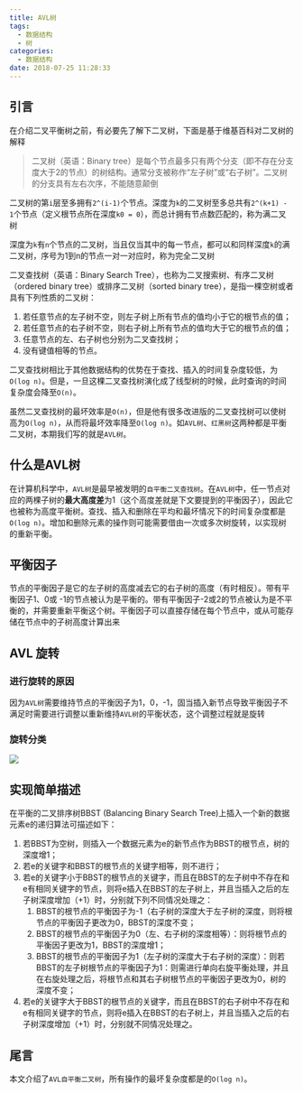 ```yaml
---
title: AVL树
tags:
  - 数据结构 
  - 树
categories:
  - 数据结构
date: 2018-07-25 11:28:33
---
```


## 引言

在介绍二叉平衡树之前，有必要先了解下二叉树，下面是基于维基百科对二叉树的解释

> 二叉树（英语：Binary tree）是每个节点最多只有两个分支（即不存在分支度大于2的节点）的树结构。通常分支被称作“左子树”或“右子树”。二叉树的分支具有左右次序，不能随意颠倒

二叉树的第`i`层至多拥有`2^(i-1)`个节点。深度为`k`的二叉树至多总共有`2^(k+1) - 1`个节点（定义根节点所在深度`k0 = 0`），而总计拥有节点数匹配的，称为满二叉树

深度为`k`有`n`个节点的二叉树，当且仅当其中的每一节点，都可以和同样深度`k`的满二叉树，序号为1到n的节点一对一对应时，称为完全二叉树

二叉查找树（英语：Binary Search Tree），也称为二叉搜索树、有序二叉树（ordered binary tree）或排序二叉树（sorted binary tree），是指一棵空树或者具有下列性质的二叉树：

1.	若任意节点的左子树不空，则左子树上所有节点的值均小于它的根节点的值；
2.	若任意节点的右子树不空，则右子树上所有节点的值均大于它的根节点的值；
3.	任意节点的左、右子树也分别为二叉查找树；
4.	没有键值相等的节点。

二叉查找树相比于其他数据结构的优势在于查找、插入的时间复杂度较低，为`O(log n)`。但是，一旦这棵二叉查找树演化成了线型树的时候，此时查询的时间复杂度会降至`O(n)`。

虽然二叉查找树的最坏效率是`O(n)`，但是他有很多改进版的二叉查找树可以使树高为`O(log n)`，从而将最坏效率降至`O(log n)`。如`AVL树`、`红黑树`这两种都是平衡二叉树，本期我们写的就是`AVL树`。


## 什么是AVL树

在计算机科学中，`AVL树`是最早被发明的`自平衡二叉查找树`。在`AVL树`中，任一节点对应的两棵子树的**最大高度差**为1（这个高度差就是下文要提到的平衡因子），因此它也被称为高度平衡树。查找、插入和删除在平均和最坏情况下的时间复杂度都是`O(log n)`。增加和删除元素的操作则可能需要借由一次或多次树旋转，以实现树的重新平衡。

## 平衡因子

节点的平衡因子是它的左子树的高度减去它的右子树的高度（有时相反）。带有平衡因子1、0或 -1的节点被认为是平衡的。带有平衡因子-2或2的节点被认为是不平衡的，并需要重新平衡这个树。平衡因子可以直接存储在每个节点中，或从可能存储在节点中的子树高度计算出来


## AVL 旋转

### 进行旋转的原因

因为`AVL树`需要维持节点的平衡因子为1，0，-1，固当插入新节点导致平衡因子不满足时需要进行调整以重新维持`AVL树`的平衡状态，这个调整过程就是旋转

### 旋转分类

![](https://upload.wikimedia.org/wikipedia/commons/c/c7/Tree_Rebalancing.png)



## 实现简单描述

在平衡的二叉排序树BBST (Balancing Binary Search Tree)上插入一个新的数据元素e的递归算法可描述如下：

1.	若BBST为空树，则插入一个数据元素为e的新节点作为BBST的根节点，树的深度增1；
2.	若e的关键字和BBST的根节点的关键字相等，则不进行；
3.	若e的关键字小于BBST的根节点的关键字，而且在BBST的左子树中不存在和e有相同关键字的节点，则将e插入在BBST的左子树上，并且当插入之后的左子树深度增加（+1）时，分别就下列不同情况处理之：
	1.	BBST的根节点的平衡因子为-1（右子树的深度大于左子树的深度，则将根节点的平衡因子更改为0，BBST的深度不变；
	2.	BBST的根节点的平衡因子为0（左、右子树的深度相等）：则将根节点的平衡因子更改为1，BBST的深度增1；
	3.	BBST的根节点的平衡因子为1（左子树的深度大于右子树的深度）：则若BBST的左子树根节点的平衡因子为1：则需进行单向右旋平衡处理，并且在右旋处理之后，将根节点和其右子树根节点的平衡因子更改为0，树的深度不变；
4.	若e的关键字大于BBST的根节点的关键字，而且在BBST的右子树中不存在和e有相同关键字的节点，则将e插入在BBST的右子树上，并且当插入之后的右子树深度增加（+1）时，分别就不同情况处理之。


## 尾言

本文介绍了`AVL自平衡二叉树`，所有操作的最坏复杂度都是的`O(log n)`。





